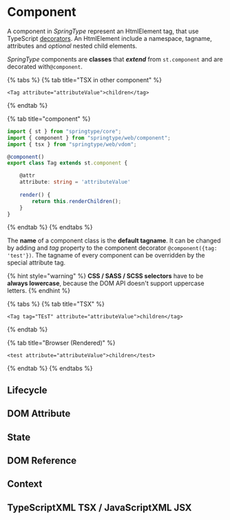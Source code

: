 # Component

A component in _SpringType_ represent an HtmlElement tag, that use TypeScript [decorators](https://www.typescriptlang.org/docs/handbook/decorators.html). An HtmlElement include a namespace, tagname, attributes and _optional_ nested child elements. 

_SpringType_ components are **classes** that _**extend**_ from `st.component` and are decorated with`@component`.

{% tabs %}
{% tab title="TSX in other component" %}
```markup
<Tag attribute="attributeValue">children</tag>
```
{% endtab %}

{% tab title="component" %}
```typescript
import { st } from "springtype/core";
import { component } from "springtype/web/component";
import { tsx } from "springtype/web/vdom";

@component()
export class Tag extends st.component {

    @attr
    attribute: string = 'attributeValue'
    
    render() {
        return this.renderChildren();          
    }
}

```
{% endtab %}
{% endtabs %}



The **name** of a component class is the **default tagname**. It can be changed by adding and _tag_ property to the component decorator `@component({tag: 'test'})`.  The tagname of every component can be overridden by the special attribute tag.

{% hint style="warning" %}
**CSS / SASS / SCSS selectors** have to be **always lowercase**, because the DOM API doesn't support uppercase letters.
{% endhint %}

{% tabs %}
{% tab title="TSX" %}
```markup
<Tag tag="TEsT" attribute="attributeValue">children</tag>
```
{% endtab %}

{% tab title="Browser \(Rendered\)" %}
```markup
<test attribute="attributeValue">children</test>
```
{% endtab %}
{% endtabs %}



## Lifecycle

## DOM Attribute

## State

## DOM Reference

## Context

## TypeScriptXML TSX / JavaScriptXML JSX




